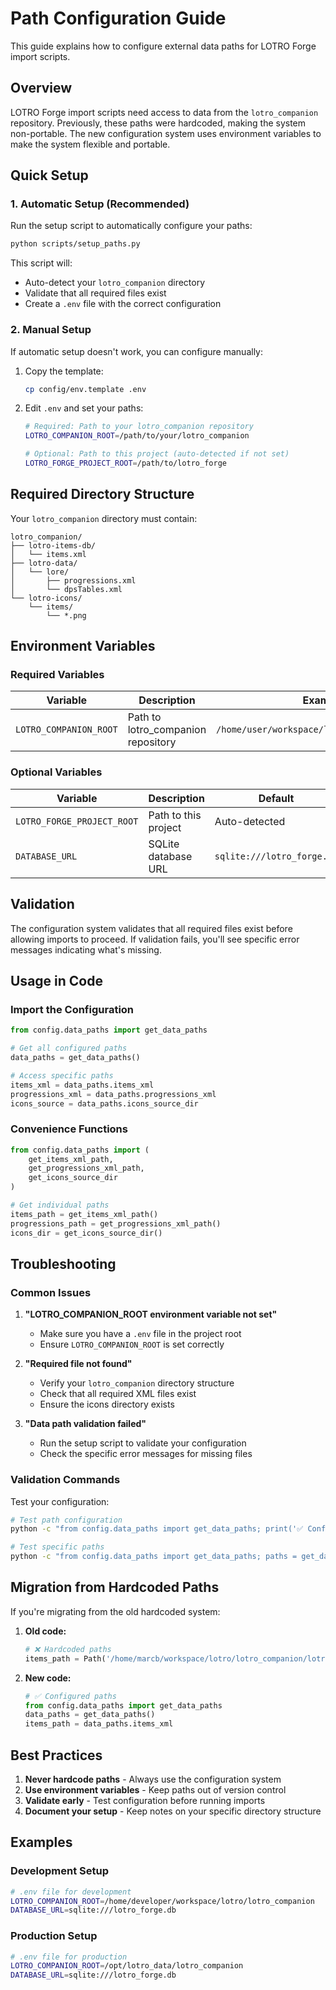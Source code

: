 # Path Configuration Guide

This guide explains how to configure external data paths for LOTRO Forge import scripts.

## Overview

LOTRO Forge import scripts need access to data from the `lotro_companion` repository. Previously, these paths were hardcoded, making the system non-portable. The new configuration system uses environment variables to make the system flexible and portable.

## Quick Setup

### 1. Automatic Setup (Recommended)

Run the setup script to automatically configure your paths:

```bash
python scripts/setup_paths.py
```

This script will:
- Auto-detect your `lotro_companion` directory
- Validate that all required files exist
- Create a `.env` file with the correct configuration

### 2. Manual Setup

If automatic setup doesn't work, you can configure manually:

1. Copy the template:
   ```bash
   cp config/env.template .env
   ```

2. Edit `.env` and set your paths:
   ```bash
   # Required: Path to your lotro_companion repository
   LOTRO_COMPANION_ROOT=/path/to/your/lotro_companion
   
   # Optional: Path to this project (auto-detected if not set)
   LOTRO_FORGE_PROJECT_ROOT=/path/to/lotro_forge
   ```

## Required Directory Structure

Your `lotro_companion` directory must contain:

```
lotro_companion/
├── lotro-items-db/
│   └── items.xml
├── lotro-data/
│   └── lore/
│       ├── progressions.xml
│       └── dpsTables.xml
└── lotro-icons/
    └── items/
        └── *.png
```

## Environment Variables

### Required Variables

| Variable | Description | Example |
|----------|-------------|---------|
| `LOTRO_COMPANION_ROOT` | Path to lotro_companion repository | `/home/user/workspace/lotro/lotro_companion` |

### Optional Variables

| Variable | Description | Default |
|----------|-------------|---------|
| `LOTRO_FORGE_PROJECT_ROOT` | Path to this project | Auto-detected |
| `DATABASE_URL` | SQLite database URL | `sqlite:///lotro_forge.db` |

## Validation

The configuration system validates that all required files exist before allowing imports to proceed. If validation fails, you'll see specific error messages indicating what's missing.

## Usage in Code

### Import the Configuration

```python
from config.data_paths import get_data_paths

# Get all configured paths
data_paths = get_data_paths()

# Access specific paths
items_xml = data_paths.items_xml
progressions_xml = data_paths.progressions_xml
icons_source = data_paths.icons_source_dir
```

### Convenience Functions

```python
from config.data_paths import (
    get_items_xml_path,
    get_progressions_xml_path,
    get_icons_source_dir
)

# Get individual paths
items_path = get_items_xml_path()
progressions_path = get_progressions_xml_path()
icons_dir = get_icons_source_dir()
```

## Troubleshooting

### Common Issues

1. **"LOTRO_COMPANION_ROOT environment variable not set"**
   - Make sure you have a `.env` file in the project root
   - Ensure `LOTRO_COMPANION_ROOT` is set correctly

2. **"Required file not found"**
   - Verify your `lotro_companion` directory structure
   - Check that all required XML files exist
   - Ensure the icons directory exists

3. **"Data path validation failed"**
   - Run the setup script to validate your configuration
   - Check the specific error messages for missing files

### Validation Commands

Test your configuration:

```bash
# Test path configuration
python -c "from config.data_paths import get_data_paths; print('✅ Configuration valid')"

# Test specific paths
python -c "from config.data_paths import get_data_paths; paths = get_data_paths(); print(f'Items: {paths.items_xml}')"
```

## Migration from Hardcoded Paths

If you're migrating from the old hardcoded system:

1. **Old code:**
   ```python
   # ❌ Hardcoded paths
   items_path = Path('/home/marcb/workspace/lotro/lotro_companion/lotro-items-db/items.xml')
   ```

2. **New code:**
   ```python
   # ✅ Configured paths
   from config.data_paths import get_data_paths
   data_paths = get_data_paths()
   items_path = data_paths.items_xml
   ```

## Best Practices

1. **Never hardcode paths** - Always use the configuration system
2. **Use environment variables** - Keep paths out of version control
3. **Validate early** - Test configuration before running imports
4. **Document your setup** - Keep notes on your specific directory structure

## Examples

### Development Setup

```bash
# .env file for development
LOTRO_COMPANION_ROOT=/home/developer/workspace/lotro/lotro_companion
DATABASE_URL=sqlite:///lotro_forge.db
```

### Production Setup

```bash
# .env file for production
LOTRO_COMPANION_ROOT=/opt/lotro_data/lotro_companion
DATABASE_URL=sqlite:///lotro_forge.db
``` 